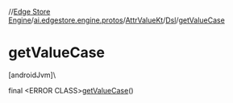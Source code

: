 //[Edge Store Engine](../../../../index.md)/[ai.edgestore.engine.protos](../../index.md)/[AttrValueKt](../index.md)/[Dsl](index.md)/[getValueCase](get-value-case.md)

# getValueCase

[androidJvm]\

final &lt;ERROR CLASS&gt;[getValueCase](get-value-case.md)()
